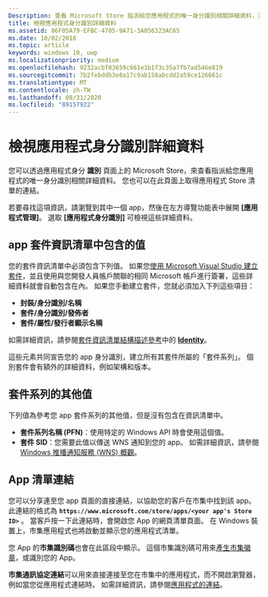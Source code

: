 ```yaml
---
Description: 查看 Microsoft Store 指派給您應用程式的唯一身分識別相關詳細資料，並取得應用程式 Store 清單的連結。
title: 檢視應用程式身分識別詳細資料
ms.assetid: 86F05A79-EFBC-4705-9A71-3A056323AC65
ms.date: 10/02/2018
ms.topic: article
keywords: windows 10, uwp
ms.localizationpriority: medium
ms.openlocfilehash: 9232acbf83659c661e1b1f3c35a7fb7ad546e819
ms.sourcegitcommit: 7b2febddb3e8a17c9ab158abcdd2a59ce126661c
ms.translationtype: MT
ms.contentlocale: zh-TW
ms.lasthandoff: 08/31/2020
ms.locfileid: "89157922"
---
```

# <a name="view-app-identity-details"></a>檢視應用程式身分識別詳細資料


您可以透過應用程式身分 **識別** 頁面上的 Microsoft Store，來查看指派給您應用程式的唯一身分識別相關詳細資料。 您也可以在此頁面上取得應用程式 Store 清單的連結。

若要尋找這項資訊，請瀏覽到其中一個 app，然後在左方導覽功能表中展開 **\[應用程式管理\]**。 選取 **\[應用程式身分識別\]** 可檢視這些詳細資料。


## <a name="values-to-include-in-your-app-package-manifest"></a>app 套件資訊清單中包含的值

您的套件資訊清單中必須包含下列值。 如果您[使用 Microsoft Visual Studio 建立套件](/windows/msix/package/packaging-uwp-apps)，並且使用與您開發人員帳戶關聯的相同 Microsoft 帳戶進行簽署，這些詳細資料就會自動包含在內。 如果您手動建立套件，您就必須加入下列這些項目：

-   **封裝/身分識別/名稱**
-   **套件/身分識別/發佈者**
-   **套件/屬性/發行者顯示名稱**

如需詳細資訊，請參閱[套件資訊清單結構描述參考](/uwp/schemas/appxpackage/uapmanifestschema/schema-root)中的 [**Identity**](/uwp/schemas/appxpackage/uapmanifestschema/element-identity)。

這些元素共同宣告您的 app 身分識別，建立所有其套件所屬的「套件系列」。 個別套件會有額外的詳細資料，例如架構和版本。


## <a name="additional-values-for-package-family"></a>套件系列的其他值

下列值為參考您 app 套件系列的其他值，但是沒有包含在資訊清單中。

-   **套件系列名稱 (PFN)**：使用特定的 Windows API 時會使用這個值。
-   **套件 SID**：您需要此值以傳送 WNS 通知到您的 app。 如需詳細資訊，請參閱 [Windows 推播通知服務 (WNS) 概觀](../design/shell/tiles-and-notifications/windows-push-notification-services--wns--overview.md)。


## <a name="link-to-your-apps-listing"></a>App 清單連結

您可以分享連至您 app 頁面的直接連結，以協助您的客戶在市集中找到該 app。 此連結的格式為 **`https://www.microsoft.com/store/apps/<your app's Store ID>`** 。 當客戶按一下此連結時，會開啟您 App 的網頁清單頁面。 在 Windows 裝置上，市集應用程式也將啟動並顯示您的應用程式清單。

您 App 的**市集識別碼**也會在此區段中顯示。 這個市集識別碼可用來[產生市集徽章](https://developer.microsoft.com/store/badges)，或識別您的 App。

**市集通訊協定連結**可以用來直接連接至您在市集中的應用程式，而不開啟瀏覽器，例如當您從應用程式連結時。 如需詳細資訊，請參閱[應用程式的連結](link-to-your-app.md)。



 

 